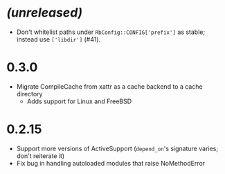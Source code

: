 # *(unreleased)*

* Don't whitelist paths under `RbConfig::CONFIG['prefix']` as stable; instead use `['libdir']` (#41).

# 0.3.0

* Migrate CompileCache from xattr as a cache backend to a cache directory
    * Adds support for Linux and FreeBSD

# 0.2.15

* Support more versions of ActiveSupport (`depend_on`'s signature varies; don't reiterate it)
* Fix bug in handling autoloaded modules that raise NoMethodError
